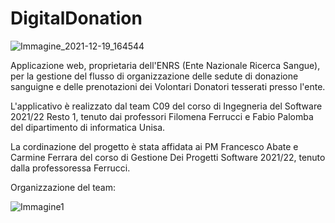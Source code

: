 # DigitalDonation

![Immagine_2021-12-19_164544](https://user-images.githubusercontent.com/49783581/146887161-497c98e3-0a8e-43c2-bb90-758692c694b1.png)

Applicazione web, proprietaria dell'ENRS (Ente Nazionale Ricerca Sangue), per la gestione del flusso di organizzazione delle sedute di donazione sanguigne e delle prenotazioni dei Volontari Donatori tesserati presso l'ente. 

L'applicativo è realizzato dal team C09 del corso di Ingegneria del Software 2021/22 Resto 1, tenuto dai professori Filomena Ferrucci e Fabio Palomba del dipartimento di informatica Unisa.

La cordinazione del progetto è stata affidata ai PM Francesco Abate e Carmine Ferrara  del corso di Gestione Dei Progetti Software 2021/22, tenuto dalla professoressa Ferrucci.

Organizzazione del team:


![Immagine1](https://user-images.githubusercontent.com/49783581/146887426-a6cd35a1-f50b-4261-b497-bb2c5d13be4a.jpg)
